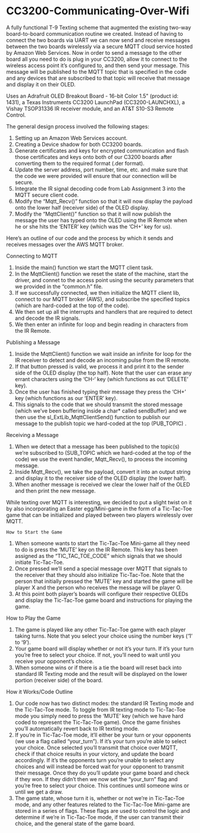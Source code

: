 # CC3200-Communicating-Over-Wifi

A fully functional T-9 Texting scheme that augmented the existing two-way board-to-board communication routine we created. Instead of having to connect the two boards via UART we can now send and receive messages between the two boards wirelessly via a secure MQTT cloud service hosted by Amazon Web Services. Now in order to send a message to the other board all you need to do is plug in your CC3200, allow it to connect to the wireless access point it’s configured to, and then send your message. This message will be published to the MQTT topic that is specified in the code and any devices that are subscribed to that topic will receive that message and display it on their OLED.

Uses an Adrafruit OLED Breakout Board - 16-bit Color 1.5" (product id: 1431), a Texas Instruments CC3200 LaunchPad (CC3200-LAUNCHXL), a Vishay TSOP31336 IR receiver module, and an AT&T S10-S3 Remote Control.

The general design process involved the following stages: 
1.	Setting up an Amazon Web Services account.
2.	Creating a Device shadow for both CC3200 boards.
3.	Generate certificates and keys for encrypted communication and flash those certificates and keys onto both of our C3200 boards after converting them to the required format (.der format).
4.	Update the server address, port number, time, etc. and make sure that the code we were provided will ensure that our connection will be secure.
5.	Integrate the IR signal decoding code from Lab Assignment 3 into the MQTT secure client code.
6.	Modify the “Mqtt_Recv()” function so that it will now display the payload onto the lower half (receiver side) of the OLED display.
7.	Modify the “MqttClient()” function so that it will now publish the message the user has typed onto the OLED using the IR Remote when he or she hits the ‘ENTER’ key (which was the ‘CH+’ key for us).


Here’s an outline of our code and the process by which it sends and receives messages over the AWS MQTT broker. 

Connecting to MQTT
1.	Inside the main() function we start the MQTT client task.
2.	In the MqttClient() function we reset the state of the machine, start the driver, and connet to the access point using the security parameters that we provided in the “common.h” file.
3.	If we successfully connected, we then initialize the MQTT client lib, connect to our MQTT broker (AWS), and subscribe the specified topics (which are hard-coded at the top of the code). 
4.	We then set up all the interrupts and handlers that are required to detect and decode the IR signals.
5.	We then enter an infinite for loop and begin reading in characters from the IR Remote.

Publishing a Message
1.	Inside the MqttClient() function we wait inside an infinite for loop for the IR receiver to detect and decode an incoming pulse from the IR remote. 
2.	If that button pressed is valid, we process it and print it to the sender side of the OLED display (the top half). Note that the user can erase any errant characters using the ‘CH-‘ key (which functions as out ‘DELETE’ key).
3.	Once the user has finished typing their message they press the ‘CH+’ key (which functions as our ‘ENTER’ key). 
4.	This signals to the code that we should transmit the stored message (which we’ve been buffering inside a char* called sendBuffer) and we then use the sl_ExtLib_MqttClientSend() function to publish our message to the publish topic we hard-coded at the top (PUB_TOPIC) .

Receiving a Message
1.	When we detect that a message has been published to the topic(s) we’re subscribed to (SUB_TOPIC  which we hard-coded at the top of the code) we use the event handler, Mqtt_Recv(), to process the incoming message.
2.	Inside Mqtt_Recv(), we take the payload, convert it into an output string and display it to the receiver side of the OLED display (the lower half).
3.	When another message is received we clear the lower half of the OLED and then print the new message.

While texting over MQTT is interesting, we decided to put a slight twist on it by also incorporating an Easter egg/Mini-game in the form of a Tic-Tac-Toe game that can be initialized and played between two players wirelessly over MQTT. 

	How to Start the Game
1.	When someone wants to start the Tic-Tac-Toe Mini-game all they need to do is press the ‘MUTE’ key on the IR Remote. This key has been assigned as the “TIC_TAC_TOE_CODE” which signals that we should initiate Tic-Tac-Toe.
2.	Once pressed we’ll send a special message over MQTT that signals to the receiver that they should also initialize Tic-Tac-Toe. Note that the person that initially pressed the ‘MUTE’ key and started the game will be player X and the person who receives the message will be player O.
3.	At this point both player’s boards will configure their respective OLEDs and display the Tic-Tac-Toe game board and instructions for playing the game.

How to Play the Game 
1.	The game is played like any other Tic-Tac-Toe game with each player taking turns. Note that you select your choice using the number keys (‘1’ to ‘9’).
2.	Your game board will display whether or not it’s your turn. If it’s your turn you’re free to select your choice. If not, you’ll need to wait until you receive your opponent’s choice.
3.	When someone wins or if there is a tie the board will reset back into standard IR Texting mode and the result will be displayed on the lower portion (receiver side) of the board.

How it Works/Code Outline
1.	Our code now has two distinct modes: the standard IR Texting mode and the Tic-Tac-Toe mode. To toggle from IR texting mode to Tic-Tac-Toe mode you simply need to press the ‘MUTE’ key (which we have hard coded to represent the Tic-Tac-Toe game). Once the game finishes you’ll automatically revert back to IR texting mode.
2.	If you’re in Tic-Tac-Toe mode, it’ll either be your turn or your opponents (we use a flag called “your_turn”). If it’s your turn you’re able to select your choice. Once selected you’ll transmit that choice over MQTT, check if that choice results in your victory, and update the board accordingly. If it’s the opponents turn you’re unable to select any choices and will instead be forced wait for your opponent to transmit their message. Once they do you’ll update your game board and check if they won. If they didn’t then we now set the “your_turn” flag and you’re free to select your choice. This continues until someone wins or until we get a draw. 
3.	The game state, whose turn it is, whether or not we’re in Tic-Tac-Toe mode, and any other features related to the Tic-Tac-Toe Mini-game are stored in a series of flags. These flags are used to control the logic and determine if we’re in Tic-Tac-Toe mode, if the user can transmit their choice, and the general state of the game board.

